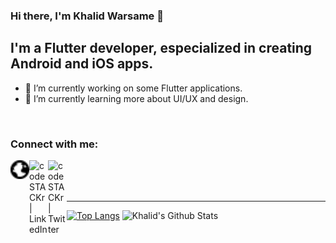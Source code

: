 ### Hi there, I'm Khalid Warsame 👋


## I'm a Flutter developer, especialized in creating Android and iOS apps.
- 🔭 I’m currently working on some Flutter applications.
- 🌱 I’m currently learning more about UI/UX  and design.

<br />

### Connect with me:

[<img align="left" alt="khalidwar.com" width="30px" src="https://raw.githubusercontent.com/iconic/open-iconic/master/svg/globe.svg" />][website]
[<img align="left" alt="codeSTACKr | LinkedIn" width="30px" src="https://cdn.jsdelivr.net/npm/simple-icons@v3/icons/linkedin.svg" />][linkedin]
[<img align="left" alt="codeSTACKr | Twitter" width="30px" src="https://cdn.jsdelivr.net/npm/simple-icons@v3/icons/twitter.svg" />][twitter]

<br />
<br />
<br />

---


[![Top Langs](https://github-readme-stats.vercel.app/api/top-langs/?username=KhalidWar&layout=compact)](https://github.com/anuraghazra/github-readme-stats)
<img alt="Khalid's Github Stats" src="https://github-readme-stats.vercel.app/api?username=KhalidWar&show_icons=true&count_private=true" />


[website]: https://khalidwar.com 
[twitter]: https://twitter.com/RealKhalidWar 
[linkedin]: https://linkedin.com/in/KhalidWar

